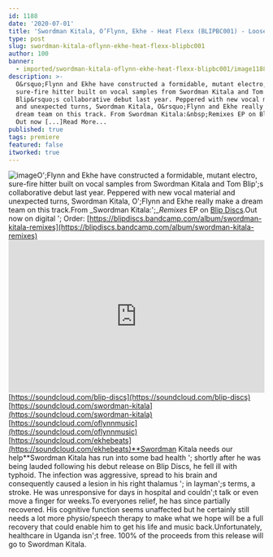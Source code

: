 ```yaml
---
id: 1188
date: '2020-07-01'
title: 'Swordman Kitala, O’Flynn, Ekhe - Heat Flexx (BLIPBC001) - Loose Lips'
type: post
slug: swordman-kitala-oflynn-ekhe-heat-flexx-blipbc001
author: 100
banner:
  - imported/swordman-kitala-oflynn-ekhe-heat-flexx-blipbc001/image1188.jpeg
description: >-
  O&rsquo;Flynn and Ekhe have constructed a formidable, mutant electro,
  sure-fire hitter built on vocal samples from Swordman Kitala and Tom
  Blip&rsquo;s collaborative debut last year. Peppered with new vocal material
  and unexpected turns, Swordman Kitala, O&rsquo;Flynn and Ekhe really make a
  dream team on this track. From Swordman Kitala:&nbsp;Remixes EP on Blip Discs.
  Out now [...]Read More...
published: true
tags: premiere
featured: false
itworked: true
---
```

![image](../imported/swordman-kitala-oflynn-ekhe-heat-flexx-blipbc001/image1188.jpeg)O';Flynn and Ekhe have constructed a formidable, mutant electro, sure-fire hitter built on vocal samples from Swordman Kitala and Tom Blip';s collaborative debut last year. Peppered with new vocal material and unexpected turns, Swordman Kitala, O';Flynn and Ekhe really make a dream team on this track.From _Swordman Kitala:';__Remixes_ EP on [Blip Discs](https://blipdiscs.bandcamp.com/).Out now on digital '; Order: [](https://blipdiscs.bandcamp.com/album/swordman-kitala-remixes)[https://blipdiscs.bandcamp.com/album/swordman-kitala-remixes](https://blipdiscs.bandcamp.com/album/swordman-kitala-remixes)<iframe width='100%' height='300' scrolling='no' frameborder='no' allow='autoplay' src='https://w.soundcloud.com/player/?url=https%3A//api.soundcloud.com/tracks/850359253&color=%23ff5500&auto_play=false&hide_related=true&show_comments=true&show_user=true&show_reposts=false&show_teaser=false'></iframe>[https://soundcloud.com/blip-discs](https://soundcloud.com/blip-discs)  
[](https://soundcloud.com/swordman-kitala)[https://soundcloud.com/swordman-kitala](https://soundcloud.com/swordman-kitala)  
[](https://soundcloud.com/oflynnmusic)[https://soundcloud.com/oflynnmusic](https://soundcloud.com/oflynnmusic)  
[](https://soundcloud.com/ekhebeats)[https://soundcloud.com/ekhebeats](https://soundcloud.com/ekhebeats)**Swordman Kitala needs our help**Swordman Kitala has run into some bad health '; shortly after he was being lauded following his debut release on Blip Discs, he fell ill with typhoid. The infection was aggressive, spread to his brain and consequently caused a lesion in his right thalamus '; in layman';s terms, a stroke. He was unresponsive for days in hospital and couldn';t talk or even move a finger for weeks.To everyones relief, he has since partially recovered. His cognitive function seems unaffected but he certainly still needs a lot more physio/speech therapy to make what we hope will be a full recovery that could enable him to get his life and music back.Unfortunately, healthcare in Uganda isn';t free. 100% of the proceeds from this release will go to Swordman Kitala.